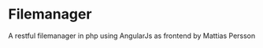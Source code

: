 Filemanager
===========

A restful filemanager in php using AngularJs as frontend by Mattias Persson
